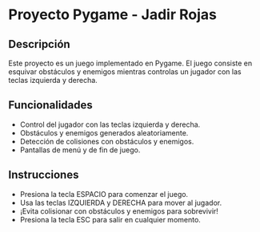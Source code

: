 # Proyecto Pygame - Jadir Rojas

## Descripción
Este proyecto es un juego implementado en Pygame. El juego consiste en esquivar obstáculos y enemigos mientras controlas un jugador con las teclas izquierda y derecha. 


## Funcionalidades
- Control del jugador con las teclas izquierda y derecha.
- Obstáculos y enemigos generados aleatoriamente.
- Detección de colisiones con obstáculos y enemigos.
- Pantallas de menú y de fin de juego.

## Instrucciones
- Presiona la tecla ESPACIO para comenzar el juego.
- Usa las teclas IZQUIERDA y DERECHA para mover al jugador.
- ¡Evita colisionar con obstáculos y enemigos para sobrevivir!
- Presiona la tecla ESC para salir en cualquier momento.
